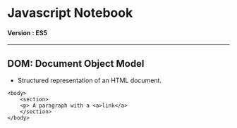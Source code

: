# Javascript Notebook
#### Version : ES5

---
## **DOM**: Document Object Model
* Structured representation of an HTML document.
```
<body>
    <section>
    <p> A paragraph with a <a>link</a>
    </section>
</body>
```
